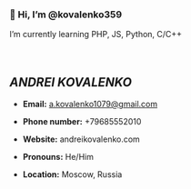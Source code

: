 <h3>👋 Hi, I’m @kovalenko359</h3>
I’m currently learning PHP, JS, Python, C/C++
<br><br><br>
<h2><b><i>ANDREI KOVALENKO</i></b></h2>

- <b>Email:</b> a.kovalenko1079@gmail.com

- <b>Phone number:</b> +79685552010

- <b>Website:</b> andreikovalenko.com

- <b>Pronouns:</b> He/Him

- <b>Location:</b> Moscow, Russia 

<!---
kovalenko359/kovalenko359 is a ✨ special ✨ repository because its `README.md` (this file) appears on your GitHub profile.
You can click the Preview link to take a look at your changes.
--->
